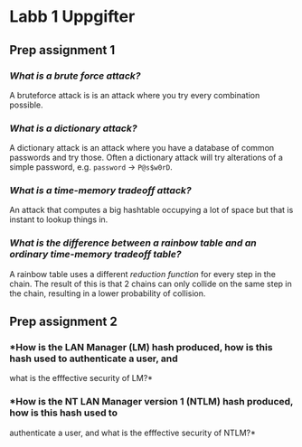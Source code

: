 # Labb 1 Uppgifter
## Prep assignment 1
### *What is a brute force attack?*
A bruteforce attack is is an attack where you try every combination possible.

### *What is a dictionary attack?*
A dictionary attack is an attack where you have a database of common passwords and try those. Often a dictionary attack will try alterations of a simple password, e.g. `password` -> `P@s$w0rD`.

### *What is a time-memory tradeoff attack?*
An attack that computes a big hashtable occupying a lot of space but that is instant to lookup things in.

### *What is the difference between a rainbow table and an ordinary time-memory tradeoff table?*
A rainbow table uses a different *reduction function* for every step in the chain. The result of
this is that 2 chains can only collide on the same step in the chain, resulting in a lower
probability of collision.

## Prep assignment 2
### *How is the LAN Manager (LM) hash produced, how is this hash used to authenticate a user, and
what is the efffective security of LM?*

### *How is the NT LAN Manager version 1 (NTLM) hash produced, how is this hash used to
authenticate a user, and what is the efffective security of NTLM?*
